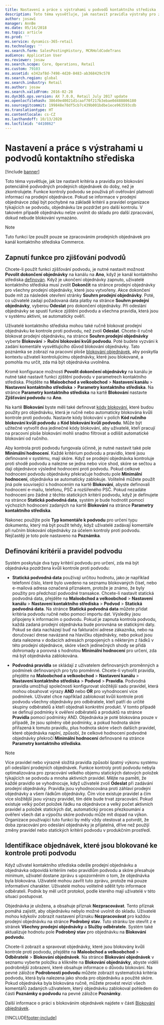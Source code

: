 ```yaml
---
title: Nastavení a práce s výstrahami u podvodů kontaktního střediska
description: Toto téma vysvětluje, jak nastavit pravidla výstrahy pro zástupce z oddělení služeb zákazníkům zaměřené na potenciálně podvodné informace při zpracování objednávek. Můžete definovat zvláštní kódy, které jsou automaticky nebo ručně použity k blokování podezřelých objednávek.
author: josaw1
manager: AnnBe
ms.date: 05/14/2018
ms.topic: article
ms.prod: ''
ms.service: dynamics-365-retail
ms.technology: ''
ms.search.form: SalesPostingHistory, MCRHoldCodeTrans
audience: Application User
ms.reviewer: josaw
ms.search.scope: Core, Operations, Retail
ms.custom: 79103
ms.assetid: e342af8d-7498-4d20-8483-ab368429c578
ms.search.region: global
ms.search.industry: Retail
ms.author: josaw
ms.search.validFrom: 2016-02-28
ms.dyn365.ops.version: AX 7.0.0, Retail July 2017 update
ms.openlocfilehash: 38649e40021d1caaf70f217b3ebae0d488806180
ms.sourcegitcommit: 199848e78df5cb7c439b001bdbe1ece963593cdb
ms.translationtype: HT
ms.contentlocale: cs-CZ
ms.lasthandoff: 10/13/2020
ms.locfileid: "4410862"
---
```

# <a name="set-up-and-work-with-call-center-fraud-alerts"></a>Nastavení a práce s výstrahami u podvodů kontaktního střediska

[!include [banner](includes/banner.md)]

Toto téma vysvětluje, jak lze nastavit kritéria a pravidla pro blokování potenciálně podvodných prodejních objednávek do doby, než je zkontrolujete. Funkce kontroly podvodu se používá při ověřování platnosti informací na prodejní objednávce. Pokud se informace v prodejní objednávce zdají být pochybné na základě kritérií a pravidel organizace týkajících se podvodu, objednávku lze pozdržet pro další kontrolu. V takovém případě objednávku nelze uvolnit do skladu pro další zpracování, dokud nebude blokování vymazáno.

> [!NOTE]
> Tuto funkci lze použít pouze se zpracováním prodejních objednávek pro kanál kontaktního střediska Commerce.

## <a name="turning-on-the-fraud-check-feature"></a>Zapnutí funkce pro zjišťování podvodů

Chcete-li použít funkci zjišťování podvodu, je nutné nastavit možnost **Povolit dokončení objednávky** na kanálu na **Ano**, když je kanál kontaktního střediska [definován](https://docs.microsoft.com/dynamics365/unified-operations/retail/set-up-order-processing-options). Když je ukončení objednávky zapnuto, uživatelé kontaktního střediska musí zvolit **Dokončit** na stránce prodejní objednávky pro všechny prodejní objednávky, které jsou vytvořeny. Akce dokončení bude mít za následek otevření stránky **Souhrn prodejní objednávky**. Poté, co uživatelé zadají požadovaná data platby na stránce **Souhrn prodejní objednávky**, vyberou **Odeslat** pro dokončení objednávky. Při odeslání objednávky se spustí funkce zjištění podvodu a všechna pravidla, která jsou v systému aktivní, se automaticky ověří.

Uživatelé kontaktního střediska mohou také ručně blokovat prodejní objednávku ke kontrole proti podvodu, než zvolí **Odeslat**. Chcete-li ručně blokovat prodejní objednávku, na stránce **Souhrn prodejní objednávky** vyberte **Blokování** \> **Ruční blokování kvůli podvodu**. Poté budete vyzváni k zadání komentáře vysvětlujícího důvod blokování objednávky. Tato poznámka se zobrazí na pracovní ploše [blokování objednávek](https://docs.microsoft.com/dynamics365/unified-operations/retail/work-with-order-holds), aby poskytla kontextu uživateli kontrolujícímu objednávky, které jsou blokované, a pomohla mu určit, zda má být objednávka uvolněna.

Kromě konfigurace možnosti **Povolit dokončení objednávky** na kanálu je nutné také nastavit funkci zjištění podvodu v parametrech kontaktního střediska. Přejděte na **Maloobchod a velkoobchod** \> **Nastavení kanálu** \> **Nastavení kontaktního střediska** \> **Parametry kontaktního střediska**. Na stránce **Parametry kontaktního střediska** na kartě **Blokování** nastavte **Zjišťování podvodu** na **Ano**.

Na kartě **Blokování** byste měli také definovat [kódy blokování](https://docs.microsoft.com/dynamics365/unified-operations/retail/work-with-order-holds), které budou použity pro objednávku, která je ručně nebo automaticky blokována kvůli kontrole proti podvodu. Nastavte kódy blokování v polích **Kód ručního blokování kvůli podvodu** a **Kód blokování kvůli podvodu**. Může být užitečné vytvořit dva jedinečné kódy blokování, aby uživatelé, kteří pracují na pracovní ploše blokování mohli snadno filtrovat a odlišit automatické blokování od ručního.

Aby kontrola proti podvodu fungovala účinně, je nutné nastavit také pole **Minimální hodnocení**. Každé kritérium podvodu a pravidlo, které jsou definované v systému, mají skóre. Když se prodejní objednávka kontroluje proti shodě podvodu a nalezne se jedna nebo více shod, skóre se sečtou a dají objednávce výsledné hodnocení proti podvodu. Pokud celkové hodnocení podvodu objednávky překračuje hodnotu pole **Minimální hodnocení**, objednávka se automaticky zablokuje. Volitelně můžete použít jiná pole související s hodnocením na kartě **Blokování**, abyste definovali hodnocení e-mailu, telefonu, PSČ a rozšířeného PSČ. Pokud nezadáte hodnocení pro žádné z těchto statických kritérií podvodu, když je definujete na stránce **Statická podvodná data**, systém je bude hodnotit pomocí výchozích hodnocení zadaných na kartě **Blokování** na stránce **Parametry kontaktního střediska**.

Nakonec použijte pole **Typ komentáře k podvodu** pro určení typu dokumentu, který má být použit tehdy, když uživatelé zadávají komentáře při ručním blokování objednávky za účelem kontroly proti podvodu. Nejčastěji je toto pole nastaveno na **Poznámka**.

## <a name="defining-fraud-criteria-and-rules"></a>Definování kritérií a pravidel podvodu

Systém poskytuje dva typy kritérií podvodu pro určení, zda má být objednávka pozdržena kvůli kontrole proti podvodu:

- **Statická podvodná data** používají určitou hodnotu, jako je například telefonní číslo, které bylo uvedeno na seznamu blokovaných čísel, nebo e-mailová adresa označená příznakem, protože je známo, že byly použity pro předchozí podvodné transakce. Chcete-li nastavit statická podvodná data, přejděte na **Maloobchod a velkoobchod** \> **Nastavení kanálu** \> **Nastavení kontaktního střediska** \> **Podvod** \> **Statická podvodná data**. Na stránce **Statická podvodná data** můžete přidat kritéria podvodu ručně nebo pomocí importu dat. Výsledky jsou připojeny k informacím o podvodu. Pokud je zapnuta kontrola podvodu, každá zadaná prodejní objednávka bude porovnána se statickými daty. Pokud se data nacházejí buď na fakturační adrese zákazníka, nebo na doručovací drese navázané na hlavičku objednávky, nebo pokud jsou data nalezena v dodacích adresách propojených s některým z řádků v této prodejní objednávce, skóre všech jedinečných shody se přidá dohromady a porovná s hodnotou **Minimální hodnocení** pro určení, zda má být objednávka zablokována.

- **Podvodná pravidla** se skládají z uživatelem definovaných proměnných a podmínek definovaných pro tyto proměnné. Chcete-li vytvořit pravidla, přejděte na **Maloobchod a velkoobchod** \> **Nastavení kanálu** \> **Nastavení kontaktního střediska** \> **Podvod** \> **Pravidla**. Podvodná pravidla umožňují společnosti konfigurovat složitější sadu pravidel, která mohou obsahovat výrazy **AND** nebo **OR** pro vyhodnocení více podmínek. Uživatel chce například zablokovat kvůli kontrole proti podvodu všechny objednávky pro odběratele, kteří patří do určité skupiny odběratelů a kteří objednali konkrétní produkt. V tomto případě se definují podmínky k ověření odběratelů a produktů na stránce **Pravidla** pomocí podmínky AND. Objednávka je poté blokována pouze v případě, že jsou splněny obě podmínky, a pokud hodnota skóre přiřazená k tomuto pravidlu, plus hodnota skóre všech dalších pravidel, které objednávka naplní, způsobí, že celkové hodnocení podvodné objednávky překročí **Minimální hodnocení** definované na stránce **Parametry kontaktního střediska**.

> [!NOTE]
> Více pravidel nebo výrazně složitá pravidla způsobí špatný výkonu systému při odesílání prodejních objednávek. Funkce kontroly proti podvodu nebyla optimalizována pro zpracování velkého objemu statických datových položek týkajících se podvodu a mnoha aktivních pravidel. Mějte na paměti, že každé pravidlo se vyhodnocuje, když uživatelé zvolí **Odeslat** při zadávání prodejní objednávky. Pravidla jsou vyhodnocována proti záhlaví prodejní objednávky a všem řádkům objednávky. Čím více existuje pravidel a čím více složitější jsou výrazy pravidel, tím déle bude trvat zpracování. Pokud existuje velký počet položek řádku na objednávce a velký počet aktivních pravidel a položek statických dat, automatický proces přezkoumání a ověření všech dat a výpočtu skóre podvodu může mít dopad na výkon. Organizace používající tuto funkci by měly vždy otestovat a potvrdit, že doba zpracování pro odeslání objednávky je přijatelná, dříve než použijí změny pravidel nebo statických kritérií podvodu v produkčním prostředí.

## <a name="identifying-orders-that-are-on-hold-for-fraud-review"></a>Identifikace objednávek, které jsou blokované ke kontrole proti podvodu

Když uživatel kontaktního střediska odešle prodejní objednávku a objednávka odpovídá kritériím nebo pravidlům podvodu a skóre přesahuje minimum, uživatel dostane zprávu s upozorněním o tom, že objednávka byla blokována. Uživatelé mohou zavřít tuto zprávu, protože má pouze informativní charakter. Uživatelé mohou volitelně sdělit tyto informace odběrateli. Podnik by měl určit protokol, podle kterého mají uživatelé v této situaci postupovat.

Objednávka je uložena, a obsahuje příznak **Nezpracovávat**. Tento příznak pomáhá zajistit, aby objednávku nebylo možné uvolnit do skladu. Uživatelé mohou kdykoliv zobrazit nastavení příznaku **Nezpracovávat** pro každou prodejní objednávku na stránce **Podrobný stav**. Tuto stránku lze otevřít z e stránek **Všechny prodejní objednávky** a **Služby odběratele**. Systém také aktualizuje hodnotu pole **Podrobný stav** pro objednávku na **Blokování podvodu**.

Chcete-li zobrazit a spravovat objednávky, které jsou blokovány kvůli kontrole proti podvodu, přejděte na **Maloobchod a velkoobchod** \> **Odběratelé** \> **Blokování objednávek**. Na stránce **Blokování objednávek** v seznamu vyberte položku a klikněte na **Blokování objednávky**, abyste viděli podrobnější zobrazení, které obsahuje informace o důvodu blokování. Na pevné záložce **Podrobnosti podvodu** můžete zobrazit systematická kritéria podvodu, která byla nalezena jako shoda pro objednávku a použité skóre. Pokud objednávka byla blokována ručně, můžete provést revizi všech komentářů zadaných uživatelem, který objednávku zablokoval pohledem do části **Poznámky o podvodu** na pevné záložce **Poznámky**.

Další informace o práci s blokováním objednávek najdete v části [Blokování objednávek](https://docs.microsoft.com/dynamics365/unified-operations/retail/work-with-order-holds).


[!INCLUDE[footer-include](../includes/footer-banner.md)]